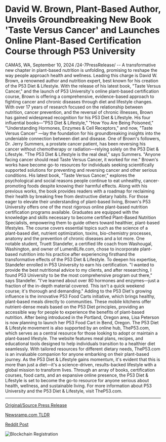 # David W. Brown, Plant-Based Author, Unveils Groundbreaking New Book 'Taste Versus Cancer' and Launches Online Plant-Based Certification Course through P53 University

CAMAS, WA, September 10, 2024 /24-7PressRelease/ -- A transformative new chapter in plant-based nutrition is unfolding, promising to reshape the way people approach health and wellness. Leading this charge is David W. Brown, a renowned author and nutrition expert, best known for his creation of the P53 Diet & Lifestyle. With the release of his latest book, "Taste Versus Cancer," and the launch of P53 University's online plant-based certification course, Brown is offering a comprehensive, evidence-based approach to fighting cancer and chronic diseases through diet and lifestyle changes.  With over 17 years of research focused on the relationship between nutrition, cancer prevention, and the reversal of chronic illnesses, Brown has gained widespread recognition for his P53 Diet & Lifestyle. His four influential books—"P53 Diet & Lifestyle," "How You Are Being Poisoned," "Understanding Hormones, Enzymes & Cell Receptors," and now, "Taste Versus Cancer" —lay the foundation for his groundbreaking insights into the undeniable connection between diet and disease.  One of Brown's followers, Dr. Jerry Summers, a prostate cancer patient, has been reversing his cancer without chemotherapy or radiation—relying solely on the P53 Diet & Lifestyle. "The P53 Diet & Lifestyle is the real deal," says Summers. "Anyone facing cancer should read Taste Versus Cancer, it worked for me."  Brown's works have become go-to resources for individuals seeking scientifically supported solutions for preventing and reversing cancer and other serious conditions. His latest book, "Taste Versus Cancer," explores the psychological and social reasons people continue to eat unhealthy, cancer-promoting foods despite knowing their harmful effects. Along with his previous works, the book provides readers with a roadmap for reclaiming their health by breaking free from destructive dietary habits.  For those eager to elevate their understanding of plant-based living, Brown's P53 University offers one of the most rigorous online plant-based nutrition certification programs available. Graduates are equipped with the knowledge and skills necessary to become certified Plant-Based Nutrition Specialists, empowering them to guide others toward healthier, plant-based lifestyles. The course covers essential topics such as the science of a plant-based diet, nutrient optimization, toxins, bio-chemistry processes, anatomy and the prevention of chronic diseases and a lot more.  One notable student, Truett Standefer, a certified life coach from Washougal, Washington, and owner of Lumen8Life.com, chose to incorporate plant-based nutrition into his practice after experiencing firsthand the transformative effects of the P53 Diet & Lifestyle. To deepen his expertise, Standefer enrolled in P53 University to earn his certification. "I wanted to provide the best nutritional advice to my clients, and after researching, I found P53 University to be the most comprehensive program out there," says Standefer. "I've learned about over 80 hormones and enzymes—just a fraction of the in-depth material covered. This isn't a quick weekend course; it's thorough and demanding."  Adding to the P53 Diet's growing influence is the innovative P53 Food Carts initiative, which brings healthy, plant-based meals directly to communities. These mobile kitchens offer nutrient-dense meals based on the P53 Diet principles, providing an accessible way for people to experience the benefits of plant-based nutrition. After being introduced in the Portland, Oregon area, Lisa Peterson is now planning to launch her P53 Food Cart in Bend, Oregon.  The P53 Diet & Lifestyle movement is also supported by an online hub, TheP53.com, which serves as a central resource for those looking to adopt or maintain a plant-based lifestyle. The website features meal plans, recipes, and educational tools designed to help individuals transition to a healthier diet seamlessly. With tailored resources for different dietary needs, TheP53.com is an invaluable companion for anyone embarking on their plant-based journey.  As the P53 Diet & Lifestyle gains momentum, it's evident that this is more than just a diet—it's a science-driven, results-backed lifestyle with a global mission to transform lives. Through an array of books, certification courses, food carts, and an expansive online presence, the P53 Diet & Lifestyle is set to become the go-to resource for anyone serious about health, wellness, and sustainable living.  For more information about P53 University and the P53 Diet & Lifestyle, visit TheP53.com. 

---

[Original/Source Press Release](https://www.24-7pressrelease.com/press-release/514124/david-w-brown-plant-based-author-unveils-groundbreaking-new-book-taste-versus-cancer-and-launches-online-plant-based-certification-course-through-p53-university)
                    

[Newsramp.com TLDR](None) 



[Reddit Post](https://www.reddit.com/r/AlternativeHealthNews/comments/1fdc0ji/renowned_author_david_w_brown_leads_plantbased/) 



![Blockchain Registration](https://cdn.newsramp.app/24-7PressRelease/qrcode/249/10/lendFQsF.webp)